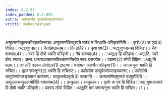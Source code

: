 ```yaml
---
index: 8.2.55
index_padded: 8.2.055
sutra: अनुपसर्गात्‌ फुल्लक्षीबकृशोल्लाघाः
vritti: mahabhashyam

---
```

 अनुपसर्गात्फुल्लक्षीबकृशोल्लाघाः अनुपसर्गादित्युच्यते तत्रेदं न सिध्यति-परिकृशमिति।। कृशेः(2) क एष(3) विहित ःथ्द्य;गुपधात्।। नैतन्निष्ठान्तम्।। किं तर्हि?।। कृश एष(3) ःथ्द्य;गुपधात्को विहितः।। नैवं शक्यम्(4)।। स्वरे हि दोषो भवति परिकृशे।। नैवं शक्यम्(4)।। ःथ्द्य;ह हि परिकृश ःथ्द्य;ति, स्वरे दोषः स्यात्। अन्तः थाथघञ्ञ्क्ताजबित्रकाणामित्येष स्वरः प्रसज्येत।। पदस्य(2) लोपो विहित ःथ्द्य;ति मतम्।। एवं तर्हि पदस्य लोपोऽत्र(1) द्रष्टव्यः। पर्यागतः कार्श्येन परिकृशः(1)।। जगत्यनूना भवति हि रुचिरा।। झ्र्जगत्यनूना(2) भवति हि रुचिराट।। फलेर्लत्वे उत्पूर्वस्योपसङ्ख्यानम्।। फलेर्लत्वे उत्पूर्वस्योपसङ्ख्यानं कर्तव्यम्। उत्फुल्लोऽनृतं(3) कथयति।। अत्यल्पमिदमुच्यते उत्पूर्वादिति।। उत्फुल्लसम्फुल्लयोरिति वक्तव्यम्(4)।। उत्फुल्लः। सम्फुल्लः।। कृशेः क एष हि विहित ःथ्द्य;गुपधात्स्वरे हि दोषो भवति परिकृशे।। पदस्य लोपो विहित ःथ्द्य;ति मतं जगत्यनूना भवति हि रुचिरा।।1।। 